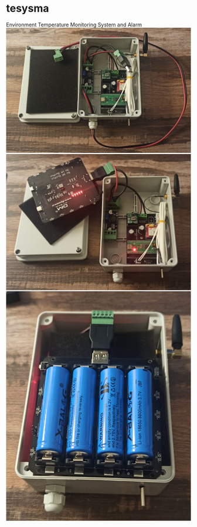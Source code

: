 # tesysma
Environment Temperature Monitoring System and Alarm
<img src="foto3.png"/>
<img src="foto1.jpeg"/>
<img src="foto3.jpeg"/>


